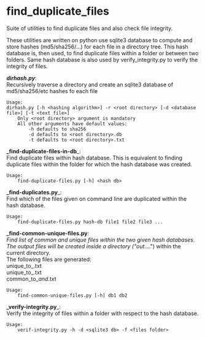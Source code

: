 # find_duplicate_files
 Suite of utilities to find duplicate files and also check file integrity.
 
These utilities are written on python use sqlite3 database to compute and store hashes (md5/sha256/...) for each file in a directory tree.
This hash database is, then used, to find duplicate files within a folder or between two folders. Same hash database is also used by verify_integrity.py to verify the integrity of files.

**_dirhash.py_**:  
Recursively traverse a directory and create an sqlite3 database of md5/sha256/etc hashes fo each file

	Usage:
	dirhash.py [-h <hashing algorithm>] -r <root directory> [-d <database file>] [-t <text file>]
		Only <root directory> argument is mandatory
		All other arguments have default values:
			-h defaults to sha256
			-d defaults to <root directory>.db
			-t defaults to <root directory>.txt


**_find-duplicate-files-in-db**_:  
Find duplicate files within hash database. This is equivalent to finding duplicate files within the folder for which the hash database was created.

	Usage:
		find-duplicate-files.py [-h] <hash db>

**_find-duplicates.py**_:  
Find which of the files given on command line are duplicated within the hash database.
	
	Usage:
		find-duplicate-files.py hash-db file1 file2 file3 ...

**_find-common-unique-files.py**_:  
	Find list of common and unique files within the two given hash databases.  
	The output files will be created inside a directory ("out_....") within the current directory.  
	The following files are generated:  
	unique_to_<db1>.txt  
	unique_to_<db2>.txt  
	common_to_<db1>_and_<db2>.txt  

	Usage:
		find-common-unique-files.py [-h] db1 db2

**_verify-integrity.py**_:  
Verify the integrity of files within a folder with respect to the hash database.

	Usage:
		verif-integrity.py -h -d <sqlite3 db> -f <files folder>
	

